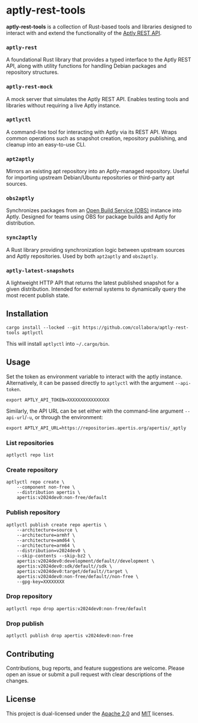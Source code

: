 # aptly-rest-tools

**aptly-rest-tools** is a collection of Rust-based tools and libraries
designed to interact with and extend the functionality of the [Aptly REST
API](https://www.aptly.info/doc/api/).

### `aptly-rest`
A foundational Rust library that provides a typed interface to the Aptly
REST API, along with utility functions for handling Debian packages and
repository structures.

### `aptly-rest-mock`
A mock server that simulates the Aptly REST API. Enables testing tools
and libraries without requiring a live Aptly instance.

### `aptlyctl`
A command-line tool for interacting with Aptly via its REST API. Wraps
common operations such as snapshot creation, repository publishing,
and cleanup into an easy-to-use CLI.

### `apt2aptly`
Mirrors an existing apt repository into an Aptly-managed
repository. Useful for importing upstream Debian/Ubuntu repositories or
third-party apt sources.

### `obs2aptly`
Synchronizes packages from an [Open Build Service
(OBS)](https://openbuildservice.org/) instance into Aptly. Designed for
teams using OBS for package builds and Aptly for distribution.

### `sync2aptly`
A Rust library providing synchronization logic between upstream sources
and Aptly repositories. Used by both `apt2aptly` and `obs2aptly`.

### `aptly-latest-snapshots`
A lightweight HTTP API that returns the latest published snapshot for a
given distribution. Intended for external systems to dynamically query
the most recent publish state.


## Installation

    cargo install --locked --git https://github.com/collabora/aptly-rest-tools aptlyctl

This will install `aptlyctl` into `~/.cargo/bin`.

## Usage

Set the token as environment variable to interact with the aptly instance.
Alternatively, it can be passed directly to `aptlyctl` with the argument `--api-token`.

    export APTLY_API_TOKEN=XXXXXXXXXXXXXXXX

Similarly, the API URL can be set either with the command-line argument `--api-url`/`-u`, or through the environment:

    export APTLY_API_URL=https://repositories.apertis.org/apertis/_aptly

### List repositories

    aptlyctl repo list

### Create repository

    aptlyctl repo create \
        --component non-free \
        --distribution apertis \
        apertis:v2024dev0:non-free/default

### Publish repository

    aptlyctl publish create repo apertis \
        --architecture=source \
        --architecture=armhf \
        --architecture=amd64 \
        --architecture=arm64 \
        --distribution=v2024dev0 \
        --skip-contents --skip-bz2 \
        apertis:v2024dev0:development/default//development \
        apertis:v2024dev0:sdk/default//sdk \
        apertis:v2024dev0:target/default//target \
        apertis:v2024dev0:non-free/default//non-free \
        --gpg-key=XXXXXXXX

### Drop repository

    aptlyctl repo drop apertis:v2024dev0:non-free/default

### Drop publish

    aptlyctl publish drop apertis v2024dev0:non-free

## Contributing

Contributions, bug reports, and feature suggestions are welcome. Please open an issue or submit a pull request with clear descriptions of the changes.

## License

This project is dual-licensed under the [Apache 2.0](./LICENSE-APACHE) and [MIT](./LICENSE-MIT) licenses.
